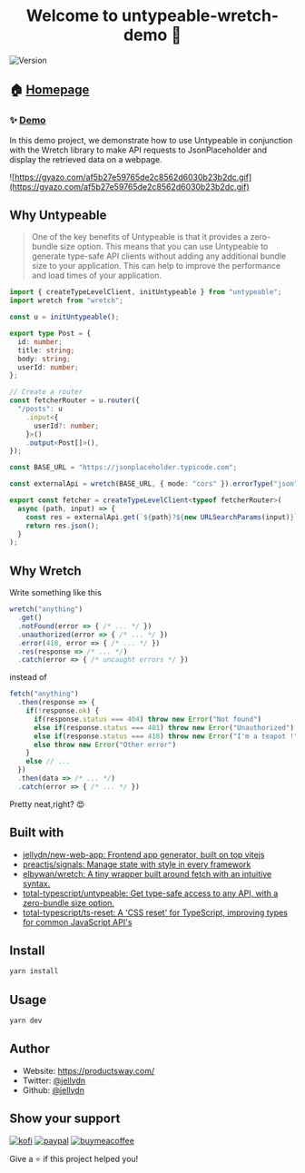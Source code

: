<h1 align="center">Welcome to untypeable-wretch-demo 👋</h1>
<p>
  <img alt="Version" src="https://img.shields.io/badge/version-0.0.1-blue.svg?cacheSeconds=2592000" />
</p>

## 🏠 [Homepage](https://github.com/jellydn/next-app-starter)

### ✨ [Demo](https://untypeable-demo.productsway.com/)

In this demo project, we demonstrate how to use Untypeable in conjunction with the Wretch library to make API requests to JsonPlaceholder and display the retrieved data on a webpage.

![https://gyazo.com/af5b27e59765de2c8562d6030b23b2dc.gif](https://gyazo.com/af5b27e59765de2c8562d6030b23b2dc.gif)

## Why Untypeable

> One of the key benefits of Untypeable is that it provides a zero-bundle size option. This means that you can use Untypeable to generate type-safe API clients without adding any additional bundle size to your application. This can help to improve the performance and load times of your application.

```typescript
import { createTypeLevelClient, initUntypeable } from "untypeable";
import wretch from "wretch";

const u = initUntypeable();

export type Post = {
  id: number;
  title: string;
  body: string;
  userId: number;
};

// Create a router
const fetcherRouter = u.router({
  "/posts": u
    .input<{
      userId?: number;
    }>()
    .output<Post[]>(),
});

const BASE_URL = "https://jsonplaceholder.typicode.com";

const externalApi = wretch(BASE_URL, { mode: "cors" }).errorType("json");

export const fetcher = createTypeLevelClient<typeof fetcherRouter>(
  async (path, input) => {
    const res = externalApi.get(`${path}?${new URLSearchParams(input)}`);
    return res.json();
  }
);
```

## Why Wretch

Write something like this

```typescript
wretch("anything")
  .get()
  .notFound(error => { /* ... */ })
  .unauthorized(error => { /* ... */ })
  .error(418, error => { /* ... */ })
  .res(response => /* ... */)
  .catch(error => { /* uncaught errors */ })
```

instead of

```typescript
fetch("anything")
  .then(response => {
    if(!response.ok) {
      if(response.status === 404) throw new Error("Not found")
      else if(response.status === 401) throw new Error("Unauthorized")
      else if(response.status === 418) throw new Error("I'm a teapot !")
      else throw new Error("Other error")
    }
    else // ...
  })
  .then(data => /* ... */)
  .catch(error => { /* ... */ })
```

Pretty neat,right? 😍

## Built with

- [jellydn/new-web-app: Frontend app generator, built on top vitejs](https://github.com/jellydn/new-web-app)
- [preactjs/signals: Manage state with style in every framework](https://github.com/preactjs/signals)
- [elbywan/wretch: A tiny wrapper built around fetch with an intuitive syntax.](https://github.com/elbywan/wretch)
- [total-typescript/untypeable: Get type-safe access to any API, with a zero-bundle size option.](https://github.com/total-typescript/untypeable)
- [total-typescript/ts-reset: A 'CSS reset' for TypeScript, improving types for common JavaScript API's](https://github.com/total-typescript/ts-reset)

## Install

```sh
yarn install
```

## Usage

```sh
yarn dev
```

## Author

- Website: https://productsway.com/
- Twitter: [@jellydn](https://twitter.com/jellydn)
- Github: [@jellydn](https://github.com/jellydn)

## Show your support

[![kofi](https://img.shields.io/badge/Ko--fi-F16061?style=for-the-badge&logo=ko-fi&logoColor=white)](https://ko-fi.com/dunghd)
[![paypal](https://img.shields.io/badge/PayPal-00457C?style=for-the-badge&logo=paypal&logoColor=white)](https://paypal.me/dunghd)
[![buymeacoffee](https://img.shields.io/badge/Buy_Me_A_Coffee-FFDD00?style=for-the-badge&logo=buy-me-a-coffee&logoColor=black)](https://www.buymeacoffee.com/dunghd)

Give a ⭐️ if this project helped you!
